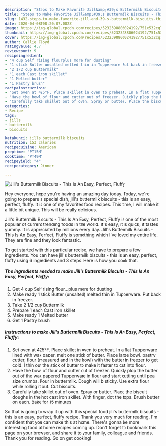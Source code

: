 ```yaml
---
description: "Steps to Make Favorite Jill&amp;#39;s Buttermilk Biscuits - This Is An Easy, Perfect, Fluffy"
title: "Steps to Make Favorite Jill&amp;#39;s Buttermilk Biscuits - This Is An Easy, Perfect, Fluffy"
slug: 1432-steps-to-make-favorite-jill-and-39-s-buttermilk-biscuits-this-is-an-easy-perfect-fluffy
date: 2020-04-08T08:20:07.082Z
image: https://img-global.cpcdn.com/recipes/5232398806024192/751x532cq70/jills-buttermilk-biscuits-this-is-an-easy-perfect-fluffy-recipe-main-photo.jpg
thumbnail: https://img-global.cpcdn.com/recipes/5232398806024192/751x532cq70/jills-buttermilk-biscuits-this-is-an-easy-perfect-fluffy-recipe-main-photo.jpg
cover: https://img-global.cpcdn.com/recipes/5232398806024192/751x532cq70/jills-buttermilk-biscuits-this-is-an-easy-perfect-fluffy-recipe-main-photo.jpg
author: Callie Floyd
ratingvalue: 4.7
reviewcount: 9
recipeingredient:
- "4 cup Self rising flourplus more for dusting"
- "1 stick Butter unsalted melted thin in Tupperware Put back in freezer"
- "2 1/2 cup Buttermilk"
- "1 each Cast iron skillet"
- "1 Melted butter"
- "1 Pastry brush"
recipeinstructions:
- "Set oven at 425°F. Place skillet in oven to preheat. In a flat Tupperware lined with wax paper, melt one stick of butter. Place large bowl, pastry cutter, flour (measured and in the bowl) with the butter in freezer to get cold. I thin out the stick of butter to make it faster to cut into flour."
- "Have the bowl of flour and cutter out of freezer. Quickly plop the butter out of the wax papered Tupperware in flour and start cutting until pea size crumbs. Pour in buttermilk. Dough will b sticky. Use extra flour while rolling it out. Cut biscuits."
- "Carefully take skillet out of oven. Spray or butter. Place the biscuit doughs in the hot cast iron skillet. With finger, dot the tops. Brush butter on each. Bake for 15 minutes"
categories:
- Recipe
tags:
- jills
- buttermilk
- biscuits

katakunci: jills buttermilk biscuits 
nutrition: 153 calories
recipecuisine: American
preptime: "PT15M"
cooktime: "PT49M"
recipeyield: "4"
recipecategory: Dinner

---
```



![Jill&#39;s Buttermilk Biscuits - This Is An Easy, Perfect, Fluffy](https://img-global.cpcdn.com/recipes/5232398806024192/751x532cq70/jills-buttermilk-biscuits-this-is-an-easy-perfect-fluffy-recipe-main-photo.jpg)

Hey everyone, hope you're having an amazing day today. Today, we're going to prepare a special dish, jill&#39;s buttermilk biscuits - this is an easy, perfect, fluffy. It is one of my favorites food recipes. This time, I will make it a little bit unique. This will be really delicious.

Jill&#39;s Buttermilk Biscuits - This Is An Easy, Perfect, Fluffy is one of the most popular of current trending foods in the world. It's easy, it is quick, it tastes yummy. It is appreciated by millions every day. Jill&#39;s Buttermilk Biscuits - This Is An Easy, Perfect, Fluffy is something which I've loved my entire life. They are fine and they look fantastic.




To get started with this particular recipe, we have to prepare a few ingredients. You can have jill&#39;s buttermilk biscuits - this is an easy, perfect, fluffy using 6 ingredients and 3 steps. Here is how you cook that.

<!--inarticleads1-->

##### The ingredients needed to make Jill&#39;s Buttermilk Biscuits - This Is An Easy, Perfect, Fluffy:

1. Get 4 cup Self rising flour...plus more for dusting
1. Make ready 1 stick Butter (unsalted) melted thin in Tupperware. Put back in freezer.
1. Take 2 1/2 cup Buttermilk
1. Prepare 1 each Cast iron skillet
1. Make ready 1 Melted butter
1. Get 1 Pastry brush




<!--inarticleads2-->

##### Instructions to make Jill&#39;s Buttermilk Biscuits - This Is An Easy, Perfect, Fluffy:

1. Set oven at 425°F. Place skillet in oven to preheat. In a flat Tupperware lined with wax paper, melt one stick of butter. Place large bowl, pastry cutter, flour (measured and in the bowl) with the butter in freezer to get cold. I thin out the stick of butter to make it faster to cut into flour.
1. Have the bowl of flour and cutter out of freezer. Quickly plop the butter out of the wax papered Tupperware in flour and start cutting until pea size crumbs. Pour in buttermilk. Dough will b sticky. Use extra flour while rolling it out. Cut biscuits.
1. Carefully take skillet out of oven. Spray or butter. Place the biscuit doughs in the hot cast iron skillet. With finger, dot the tops. Brush butter on each. Bake for 15 minutes




So that is going to wrap it up with this special food jill&#39;s buttermilk biscuits - this is an easy, perfect, fluffy recipe. Thank you very much for reading. I'm confident that you can make this at home. There's gonna be more interesting food at home recipes coming up. Don't forget to bookmark this page on your browser, and share it to your family, colleague and friends. Thank you for reading. Go on get cooking!
